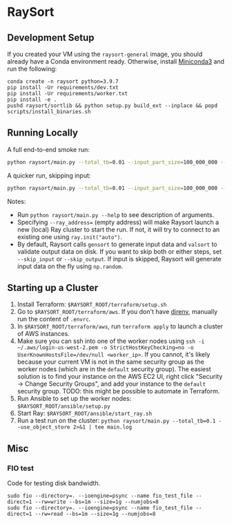 # RaySort

## Development Setup

If you created your VM using the `raysort-general` image, you should already have a Conda environment ready. Otherwise, install [Miniconda3](https://docs.conda.io/en/latest/miniconda.html) and run the following:

```
conda create -n raysort python=3.9.7
pip install -Ur requirements/dev.txt
pip install -Ur requirements/worker.txt
pip install -e .
pushd raysort/sortlib && python setup.py build_ext --inplace && popd
scripts/install_binaries.sh
```

## Running Locally

A full end-to-end smoke run:

```bash
python raysort/main.py --total_tb=0.01 --input_part_size=100_000_000 --ray_address= 2>&1 | tee local.log
```

A quicker run, skipping input:

```bash
python raysort/main.py --total_tb=0.01 --input_part_size=100_000_000 --use_object_store --skip_input --sort --ray_address= 2>&1 | tee local.log
```

Notes:
* Run `python raysort/main.py --help` to see description of arguments.
* Specifying `--ray_address=` (empty address) will make Raysort launch a new (local) Ray cluster to start the run. If not, it will try to connect to an existing one using `ray.init("auto")`.
* By default, Raysort calls `gensort` to generate input data and `valsort` to validate output data on disk. If you want to skip both or either steps, set `--skip_input` or `--skip_output`. If input is skipped, Raysort will generate input data on the fly using `np.random`.

## Starting up a Cluster

1. Install Terraform: `$RAYSORT_ROOT/terraform/setup.sh`
2. Go to `$RAYSORT_ROOT/terraform/aws`. If you don't have [direnv](https://direnv.net/), manually run the content of `.envrc`.
3. In `$RAYSORT_ROOT/terraform/aws`, run `terraform apply` to launch a cluster of AWS instances.
4. Make sure you can ssh into one of the worker nodes using `ssh -i ~/.aws/login-us-west-2.pem -o StrictHostKeyChecking=no -o UserKnownHostsFile=/dev/null <worker_ip>`. If you cannot, it's likely because your current VM is not in the same security group as the worker nodes (which are in the `default` security group). The easiest solution is to find your instance on the AWS EC2 UI, right click "Security -> Change Security Groups", and add your instance to the `default` security group. TODO: this might be possible to automate in Terraform.
5. Run Ansible to set up the worker nodes: `$RAYSORT_ROOT/ansible/setup.py`
6. Start Ray: `$RAYSORT_ROOT/ansible/start_ray.sh`
7. Run a test run on the cluster: `python raysort/main.py --total_tb=0.1 --use_object_store 2>&1 | tee main.log`


## Misc

### FIO test

Code for testing disk bandwidth.

```
sudo fio --directory=. --ioengine=psync --name fio_test_file --direct=1 --rw=write --bs=1m --size=1g --numjobs=8
sudo fio --directory=. --ioengine=psync --name fio_test_file --direct=1 --rw=read --bs=1m --size=1g --numjobs=8
```
